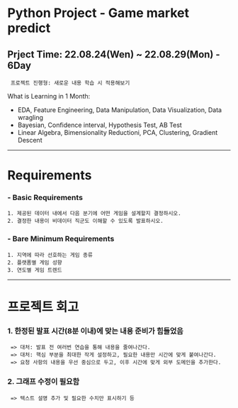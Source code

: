 # Python Project - Game market predict
  ## Prject Time: 22.08.24(Wen) ~ 22.08.29(Mon) - 6Day <br>
     프로젝트 진행형: 새로운 내용 학습 시 적용해보기

What is Learning in 1 Month:
- EDA, Feature Engineering, Data Manipulation, Data Visualization, Data wragling
- Bayesian, Confidence interval, Hypothesis Test, AB Test
- Linear Algebra, Bimensionality Reductioni, PCA, Clustering, Gradient Descent
-------------------------------------------------------------------------

# Requirements <br>
  ### - Basic Requirements
    1. 제공된 데이터 내에서 다음 분기에 어떤 게임을 설계할지 결정하시오.
    2. 결정한 내용이 비데이터 직군도 이해할 수 있도록 발표하시오.
  ### - Bare Minimum Requirements
    1. 지역에 따라 선호하는 게임 종류
    2. 플랫폼별 게임 성향
    3. 연도별 게임 트렌드

-------------------------------------------------------------------------

# 프로젝트 회고
  ### 1. 한정된 발표 시간(8분 이내)에 맞는 내용 준비가 힘들었음
     => 대처: 발표 전 여러번 연습을 통해 내용을 줄여나간다.
     => 대처: 핵심 부분을 최대한 작게 설정하고, 필요한 내용만 시간에 맞게 붙여나간다.
     => 요청 사항의 내용을 우선 중심으로 두고, 이후 시간에 맞게 외부 도메인을 추가한다.
  
  ### 2. 그래프 수정이 필요함
     => 텍스트 설명 추가 및 필요한 수치만 표시하기 등
